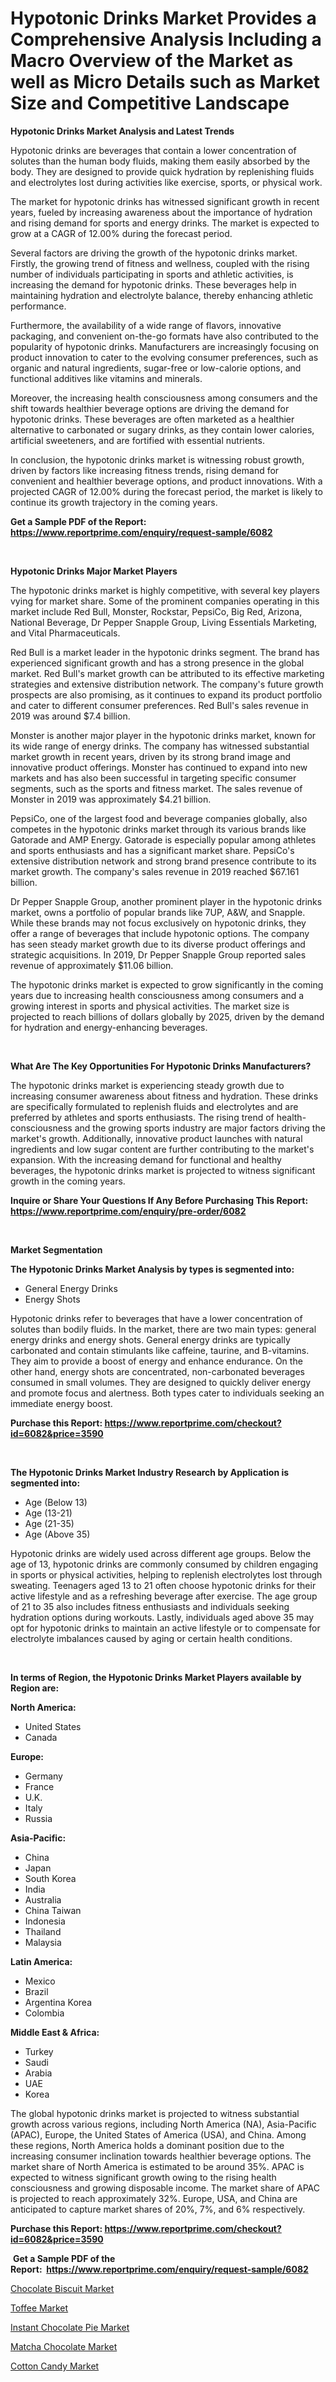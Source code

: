 <p><h1>Hypotonic Drinks Market Provides a Comprehensive Analysis Including a Macro Overview of the Market as well as Micro Details such as Market Size and Competitive Landscape</h1></p><p><strong>Hypotonic Drinks Market Analysis and Latest Trends</strong></p>
<p><p>Hypotonic drinks are beverages that contain a lower concentration of solutes than the human body fluids, making them easily absorbed by the body. They are designed to provide quick hydration by replenishing fluids and electrolytes lost during activities like exercise, sports, or physical work.</p><p>The market for hypotonic drinks has witnessed significant growth in recent years, fueled by increasing awareness about the importance of hydration and rising demand for sports and energy drinks. The market is expected to grow at a CAGR of 12.00% during the forecast period.</p><p>Several factors are driving the growth of the hypotonic drinks market. Firstly, the growing trend of fitness and wellness, coupled with the rising number of individuals participating in sports and athletic activities, is increasing the demand for hypotonic drinks. These beverages help in maintaining hydration and electrolyte balance, thereby enhancing athletic performance.</p><p>Furthermore, the availability of a wide range of flavors, innovative packaging, and convenient on-the-go formats have also contributed to the popularity of hypotonic drinks. Manufacturers are increasingly focusing on product innovation to cater to the evolving consumer preferences, such as organic and natural ingredients, sugar-free or low-calorie options, and functional additives like vitamins and minerals.</p><p>Moreover, the increasing health consciousness among consumers and the shift towards healthier beverage options are driving the demand for hypotonic drinks. These beverages are often marketed as a healthier alternative to carbonated or sugary drinks, as they contain lower calories, artificial sweeteners, and are fortified with essential nutrients.</p><p>In conclusion, the hypotonic drinks market is witnessing robust growth, driven by factors like increasing fitness trends, rising demand for convenient and healthier beverage options, and product innovations. With a projected CAGR of 12.00% during the forecast period, the market is likely to continue its growth trajectory in the coming years.</p></p>
<p><strong>Get a Sample PDF of the Report:&nbsp; <a href="https://www.reportprime.com/enquiry/request-sample/6082">https://www.reportprime.com/enquiry/request-sample/6082</a></strong></p>
<p>&nbsp;</p>
<p><strong>Hypotonic Drinks Major Market Players</strong></p>
<p><p>The hypotonic drinks market is highly competitive, with several key players vying for market share. Some of the prominent companies operating in this market include Red Bull, Monster, Rockstar, PepsiCo, Big Red, Arizona, National Beverage, Dr Pepper Snapple Group, Living Essentials Marketing, and Vital Pharmaceuticals.</p><p>Red Bull is a market leader in the hypotonic drinks segment. The brand has experienced significant growth and has a strong presence in the global market. Red Bull's market growth can be attributed to its effective marketing strategies and extensive distribution network. The company's future growth prospects are also promising, as it continues to expand its product portfolio and cater to different consumer preferences. Red Bull's sales revenue in 2019 was around $7.4 billion.</p><p>Monster is another major player in the hypotonic drinks market, known for its wide range of energy drinks. The company has witnessed substantial market growth in recent years, driven by its strong brand image and innovative product offerings. Monster has continued to expand into new markets and has also been successful in targeting specific consumer segments, such as the sports and fitness market. The sales revenue of Monster in 2019 was approximately $4.21 billion.</p><p>PepsiCo, one of the largest food and beverage companies globally, also competes in the hypotonic drinks market through its various brands like Gatorade and AMP Energy. Gatorade is especially popular among athletes and sports enthusiasts and has a significant market share. PepsiCo's extensive distribution network and strong brand presence contribute to its market growth. The company's sales revenue in 2019 reached $67.161 billion.</p><p>Dr Pepper Snapple Group, another prominent player in the hypotonic drinks market, owns a portfolio of popular brands like 7UP, A&W, and Snapple. While these brands may not focus exclusively on hypotonic drinks, they offer a range of beverages that include hypotonic options. The company has seen steady market growth due to its diverse product offerings and strategic acquisitions. In 2019, Dr Pepper Snapple Group reported sales revenue of approximately $11.06 billion.</p><p>The hypotonic drinks market is expected to grow significantly in the coming years due to increasing health consciousness among consumers and a growing interest in sports and physical activities. The market size is projected to reach billions of dollars globally by 2025, driven by the demand for hydration and energy-enhancing beverages.</p></p>
<p>&nbsp;</p>
<p><strong>What Are The Key Opportunities For Hypotonic Drinks Manufacturers?</strong></p>
<p><p>The hypotonic drinks market is experiencing steady growth due to increasing consumer awareness about fitness and hydration. These drinks are specifically formulated to replenish fluids and electrolytes and are preferred by athletes and sports enthusiasts. The rising trend of health-consciousness and the growing sports industry are major factors driving the market's growth. Additionally, innovative product launches with natural ingredients and low sugar content are further contributing to the market's expansion. With the increasing demand for functional and healthy beverages, the hypotonic drinks market is projected to witness significant growth in the coming years.</p></p>
<p><strong>Inquire or Share Your Questions If Any Before Purchasing This Report: <a href="https://www.reportprime.com/enquiry/pre-order/6082">https://www.reportprime.com/enquiry/pre-order/6082</a></strong></p>
<p>&nbsp;</p>
<p><strong>Market Segmentation</strong></p>
<p><strong>The Hypotonic Drinks Market Analysis by types is segmented into:</strong></p>
<p><ul><li>General Energy Drinks</li><li>Energy Shots</li></ul></p>
<p><p>Hypotonic drinks refer to beverages that have a lower concentration of solutes than bodily fluids. In the market, there are two main types: general energy drinks and energy shots. General energy drinks are typically carbonated and contain stimulants like caffeine, taurine, and B-vitamins. They aim to provide a boost of energy and enhance endurance. On the other hand, energy shots are concentrated, non-carbonated beverages consumed in small volumes. They are designed to quickly deliver energy and promote focus and alertness. Both types cater to individuals seeking an immediate energy boost.</p></p>
<p><strong>Purchase this Report:&nbsp;<a href="https://www.reportprime.com/checkout?id=6082&price=3590">https://www.reportprime.com/checkout?id=6082&price=3590</a></strong></p>
<p>&nbsp;</p>
<p><strong>The Hypotonic Drinks Market Industry Research by Application is segmented into:</strong></p>
<p><ul><li>Age (Below 13)</li><li>Age (13-21)</li><li>Age (21-35)</li><li>Age (Above 35)</li></ul></p>
<p><p>Hypotonic drinks are widely used across different age groups. Below the age of 13, hypotonic drinks are commonly consumed by children engaging in sports or physical activities, helping to replenish electrolytes lost through sweating. Teenagers aged 13 to 21 often choose hypotonic drinks for their active lifestyle and as a refreshing beverage after exercise. The age group of 21 to 35 also includes fitness enthusiasts and individuals seeking hydration options during workouts. Lastly, individuals aged above 35 may opt for hypotonic drinks to maintain an active lifestyle or to compensate for electrolyte imbalances caused by aging or certain health conditions.</p></p>
<p>&nbsp;</p>
<p><strong>In terms of Region, the Hypotonic Drinks Market Players available by Region are:</strong></p>
<p>
    <p> <strong> North America: </strong>
        <ul>
            <li>United States</li>
            <li>Canada</li>
        </ul>
        </p> 
    <p> <strong> Europe: </strong>
        <ul>
            <li>Germany</li>
            <li>France</li>
            <li>U.K.</li>
            <li>Italy</li>
            <li>Russia</li>
        </ul>
        </p> 
    <p> <strong> Asia-Pacific: </strong>
        <ul>
            <li>China</li>
            <li>Japan</li>
            <li>South Korea</li>
            <li>India</li>
            <li>Australia</li>
            <li>China Taiwan</li>
            <li>Indonesia</li>
            <li>Thailand</li>
            <li>Malaysia</li>
        </ul>
        </p> 
    <p> <strong> Latin America: </strong>
        <ul>
            <li>Mexico</li>
            <li>Brazil</li>
            <li>Argentina Korea</li>
            <li>Colombia</li>
        </ul>
        </p> 
    <p> <strong> Middle East & Africa: </strong>
        <ul>
            <li>Turkey</li>
            <li>Saudi</li>
            <li>Arabia</li>
            <li>UAE</li>
            <li>Korea</li>
        </ul>
    </p>
    </p>
<p><p>The global hypotonic drinks market is projected to witness substantial growth across various regions, including North America (NA), Asia-Pacific (APAC), Europe, the United States of America (USA), and China. Among these regions, North America holds a dominant position due to the increasing consumer inclination towards healthier beverage options. The market share of North America is estimated to be around 35%. APAC is expected to witness significant growth owing to the rising health consciousness and growing disposable income. The market share of APAC is projected to reach approximately 32%. Europe, USA, and China are anticipated to capture market shares of 20%, 7%, and 6% respectively.</p></p>
<p><strong>Purchase this Report: <a href="https://www.reportprime.com/checkout?id=6082&price=3590">https://www.reportprime.com/checkout?id=6082&price=3590</a></strong></p>
<p>&nbsp;<strong>Get a Sample PDF of the Report:&nbsp;&nbsp;<a href="https://www.reportprime.com/enquiry/request-sample/6082">https://www.reportprime.com/enquiry/request-sample/6082</a></strong></p>
<p><strong></strong></p>
<p><p><a href="https://github.com/gulaimolin/Market-Research-Report-List-2/blob/main/chocolate-biscuit-market.md">Chocolate Biscuit Market</a></p><p><a href="https://github.com/gdfhhhj/Market-Research-Report-List-2/blob/main/toffee-market.md">Toffee Market</a></p><p><a href="https://github.com/abbypearson7765/Market-Research-Report-List-2/blob/main/instant-chocolate-pie-market.md">Instant Chocolate Pie Market</a></p><p><a href="https://github.com/ruslanpoljakovrd177/Market-Research-Report-List-2/blob/main/matcha-chocolate-market.md">Matcha Chocolate Market</a></p><p><a href="https://github.com/grishafomin4852/Market-Research-Report-List-2/blob/main/cotton-candy-market.md">Cotton Candy Market</a></p></p>